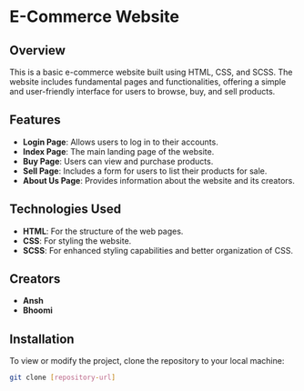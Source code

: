 # E-Commerce Website

## Overview

This is a basic e-commerce website built using HTML, CSS, and SCSS. The website includes fundamental pages and functionalities, offering a simple and user-friendly interface for users to browse, buy, and sell products.

## Features

- **Login Page**: Allows users to log in to their accounts.
- **Index Page**: The main landing page of the website.
- **Buy Page**: Users can view and purchase products.
- **Sell Page**: Includes a form for users to list their products for sale.
- **About Us Page**: Provides information about the website and its creators.

## Technologies Used

- **HTML**: For the structure of the web pages.
- **CSS**: For styling the website.
- **SCSS**: For enhanced styling capabilities and better organization of CSS.

## Creators

- **Ansh**
- **Bhoomi**

## Installation

To view or modify the project, clone the repository to your local machine:

```bash
git clone [repository-url]
